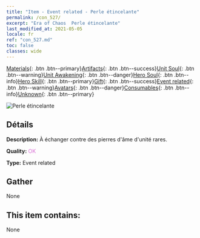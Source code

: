 ```yaml
---
title: "Item - Event related - Perle étincelante"
permalink: /con_527/
excerpt: "Era of Chaos  Perle étincelante"
last_modified_at: 2021-05-05
locale: fr
ref: "con_527.md"
toc: false
classes: wide
---
```

 [Materials](/ItemsFR/){: .btn .btn--primary}[Artifacts](/ItemsFR/Artifacts/){: .btn .btn--success}[Unit Soul](/ItemsFR/UnitSoul/){: .btn .btn--warning}[Unit Awakening](/ItemsFR/UnitAwakening/){: .btn .btn--danger}[Hero Soul](/ItemsFR/HeroSoul/){: .btn .btn--info}[Hero Skill](/ItemsFR/HeroSkill/){: .btn .btn--primary}[Gift](/ItemsFR/Gift/){: .btn .btn--success}[Event related](/ItemsFR/Events/){: .btn .btn--warning}[Avatars](/ItemsFR/Avatars/){: .btn .btn--danger}[Consumables](/ItemsFR/Consumables/){: .btn .btn--info}[Unknown](/ItemsFR/Unknown/){: .btn .btn--primary}

 ![Perle étincelante](/images/t/i_10013.png)

## Détails
 **Description:** À échanger contre des pierres d'âme d'unité rares.

 **Quality:** <span style="color: #DA70D6">OK</span>

 **Type:** Event related

## Gather

  None

## This item contains:

  None

